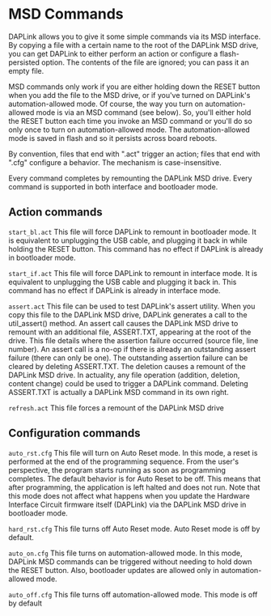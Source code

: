 # MSD Commands

DAPLink allows you to give it some simple commands via its MSD interface. By 
copying a file with a certain name to the root of the DAPLink MSD drive, you 
can get DAPLink to either perform an action or configure a flash-persisted 
option. The contents of the file are ignored; you can pass it an empty file.

MSD commands only work if you are either holding down the RESET button 
when you add the file to the MSD drive, or if you've turned on DAPLink's 
automation-allowed mode. Of course, the way you turn on automation-allowed 
mode is via an MSD command (see below).  So, you'll either hold the RESET 
button each time you invoke an MSD command or you'll do so only once to turn 
on automation-allowed mode. The automation-allowed mode is saved in flash and 
so it persists across board reboots.

By convention, files that end with ".act" trigger an action; files that end 
with ".cfg" configure a behavior. The mechanism is case-insensitive.

Every command completes by remounting the DAPLink MSD drive. Every command 
is supported in both interface and bootloader mode.

Action commands
---------------

`start_bl.act` This file will force DAPLink to remount in bootloader mode. 
It is equivalent to unplugging the USB cable, and plugging it back in while 
holding the RESET button. This command has no effect if DAPLink is already 
in bootloader mode.

`start_if.act` This file will force DAPLink to remount in interface mode. It 
is equivalent to unplugging the USB cable and plugging it back in. This command 
has no effect if DAPLink is already in interface mode.

`assert.act` This file can be used to test DAPLink's assert utility. When you 
copy this file to the DAPLink MSD drive, DAPLink generates a call to the 
util_assert() method. An assert call causes the DAPLink MSD drive to remount
with an additional file, ASSERT.TXT, appearing at the root of the drive. This file
details where the assertion failure occurred (source file, line number). An
assert call is a no-op if there is already an outstanding assert failure (there 
can only be one). The outstanding assertion failure can be cleared by deleting
ASSERT.TXT. The deletion causes a remount of the DAPLink MSD drive. In actuality, 
any file operation (addition, deletion, content change) could be used to trigger 
a DAPLink command. Deleting ASSERT.TXT is actually a DAPLink MSD command in its 
own right.

`refresh.act` This file forces a remount of the DAPLink MSD drive

Configuration commands
---------------

`auto_rst.cfg` This file will turn on Auto Reset mode. In this mode, 
a reset is performed at the end of the programming sequence. From the 
user's perspective, the program starts running as soon as programming 
completes. The default behavior is for Auto Reset to be off. This means that
after programming, the application is left halted and does not run. Note that 
this mode does not affect what happens when you update the Hardware 
Interface Circuit firmware itself (DAPLink) via the DAPLink MSD drive in 
bootloader mode.

`hard_rst.cfg` This file turns off Auto Reset mode. Auto Reset mode is off by 
default.


`auto_on.cfg` This file turns on automation-allowed mode. In this mode, DAPLink 
MSD commands can be triggered without needing to hold down the RESET button. Also, 
bootloader updates are allowed only in automation-allowed mode.

`auto_off.cfg` This file turns off automation-allowed mode. This mode
is off by default